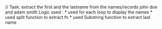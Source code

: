 // Task: extract the first and the lastname from the names/records john doe and adam smith
             Logic used :
               * used for each loop to display the names
               * used split function to extract fn
               * used Substring function to extract last name
               
